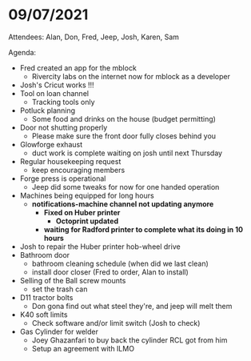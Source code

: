 # 09/07/2021

Attendees: Alan, Don, Fred, Jeep, Josh, Karen, Sam

Agenda:

* Fred created an app for the mblock
  * Rivercity labs on the internet now for mblock as a developer
* Josh's Cricut works !!!
* Tool on loan channel
  * Tracking tools only
* Potluck planning
  * Some food and drinks on the house \(budget permitting\)
* Door not shutting properly
  * Please make sure the front door fully closes behind you
* Glowforge exhaust
  * duct work is complete waiting on josh until next Thursday
* Regular housekeeping request
  * keep encouraging members
* Forge press is operational
  * Jeep did some tweaks for now for one handed operation
* Machines being equipped for long hours
  * **notifications-machine channel not updating anymore**
    * **Fixed on Huber printer**
      * **Octoprint updated**
    * **waiting for Radford printer to complete what its doing in 10 hours**
* Josh to repair the Huber printer hob-wheel drive
* Bathroom door
  * bathroom cleaning schedule \(when did we last clean\)
  * install door closer \(Fred to order, Alan to install\)
* Selling of the Ball screw mounts
  * set the trash can
* D11 tractor bolts
  * Don gona find out what steel they're, and jeep will melt them
* K40 soft limits
  * Check software and/or limit switch \(Josh to check\)
* Gas Cylinder for welder
  * Joey Ghazanfari to buy back the  cylinder RCL got from him
  * Setup an agreement with ILMO

